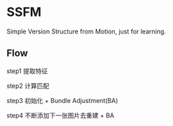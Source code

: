 # SSFM
Simple Version Structure from Motion,  just for learning.


## Flow
step1 提取特征

step2 计算匹配

step3 初始化 + Bundle Adjustment(BA)

step4 不断添加下一张图片去重建 + BA
